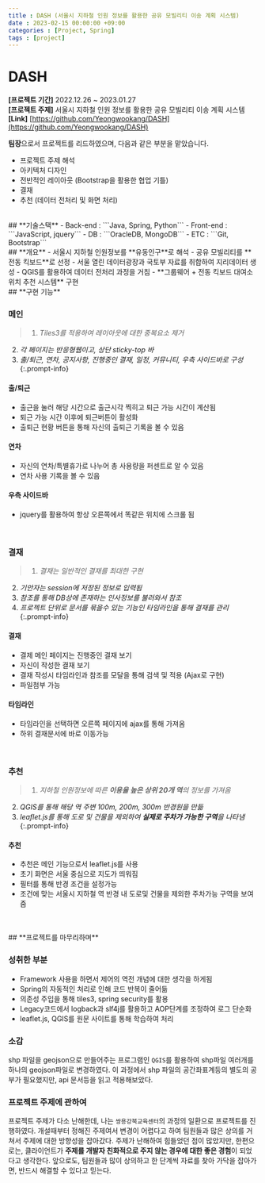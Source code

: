 ```yaml
---
title : DASH (서울시 지하철 인원 정보를 활용한 공유 모빌리티 이송 계획 시스템)
date : 2023-02-15 00:00:00 +09:00
categories : [Project, Spring]
tags : [project] 
---
```



# **DASH**
**[프로젝트 기간]** 2022.12.26 ~ 2023.01.27  
**[프로젝트 주제]** 서울시 지하철 인원 정보를 활용한 공유 모빌리티 이송 계획 시스템  
**[Link]** [https://github.com/Yeongwookang/DASH](https://github.com/Yeongwookang/DASH) 

**팀장**으로서 프로젝트를 리드하였으며, 다음과 같은 부분을 맡았습니다.
- 프로젝트 주제 해석
- 아키텍처 디자인
- 전반적인 레이아웃 (Bootstrap을 활용한 협업 기틀)
- 결재
- 추천 (데이터 전처리 및 화면 처리)

<br>
## **기술스택**
- Back-end : ```Java, Spring, Python```
- Front-end : ```JavaScript, jquery```
- DB : ```OracleDB, MongoDB```
- ETC : ```Git, Bootstrap```

<br>
## **개요**
- 서울시 지하철 인원정보를 **유동인구**로 해석
- 공유 모빌리티를 **전동 킥보드**로 선정
- 서울 열린 데이터광장과 국토부 자료를 취합하여 지리데이터 생성
- QGIS를 활용하여 데이터 전처리 과정을 거침
- **그룹웨어 + 전동 킥보드 대여소 위치 추천 시스템** 구현


<br>
## **구현 기능**


### **메인**

>1. *Tiles3를 적용하여 레이아웃에 대한 중복요소 제거*
2. *각 페이지는 반응형웹이고, 상단 sticky-top 바*
3. *출/퇴근, 연차, 공지사항, 진행중인 결재, 일정, 커뮤니티, 우측 사이드바로 구성*
{:.prompt-info}

#### **출/퇴근**
- 출근을 눌러 해당 시간으로 출근시각 찍히고 퇴근 가능 시간이 계산됨
- 퇴근 가능 시간 이후에 퇴근버튼이 활성화
- 출퇴근 현황 버튼을 통해 자신의 출퇴근 기록을 볼 수 있음
    
#### **연차**
- 자신의 연차/특별휴가로 나누어 총 사용량을 퍼센트로 알 수 있음
- 연차 사용 기록을 볼 수 있음
    
#### **우측 사이드바**
- jquery를 활용하여 항상 오른쪽에서 똑같은 위치에 스크롤 됨

<br>

### **결재**
>1. *결재는 일반적인 결재를 최대한 구현*
2. *기안자는 session에 저장된 정보로 입력됨*
3. *참조를 통해 DB상에 존재하는 인사정보를 불러와서 참조*
4. *프로젝트 단위로 문서를 묶을수 있는 기능인 타임라인을 통해 결재를 관리*
{:.prompt-info}

#### **결재**
- 결제 메인 페이지는 진행중인 결재 보기
- 자신이 작성한 결재 보기
- 결재 작성시 타임라인과 참조를 모달을 통해 검색 및 적용 (Ajax로 구현)
- 파일첨부 가능

#### **타임라인**
- 타임라인을 선택하면 오른쪽 페이지에 ajax를 통해 가져옴
- 하위 결재문서에 바로 이동가능

<br>

### **추천**
>1. *지하철 인원정보에 따른 **이용율 높은 상위 20개 역**의 정보를 가져옴*
2. *QGIS를 통해 해당 역 주변 100m, 200m, 300m 반경원을 만듦*
3. *leaflet.js를 통해 도로 및 건물을 제외하여 **실제로 주차가 가능한 구역**을 나타냄*
{:.prompt-info}

#### **추천**
- 추천은 메인 기능으로서 leaflet.js를 사용
- 초기 화면은 서울 중심으로 지도가 띄워짐
- 필터를 통해 반경 조건을 설정가능
- 조건에 맞는 서울시 지하철 역 반경 내 도로및 건물을 제외한 주차가능 구역을 보여줌

<br>
<br>
## **프로젝트를 마무리하며**

### **성취한 부분**

- Framework 사용을 하면서 제어의 역전 개념에 대한 생각을 하게됨
- Spring의 자동적인 처리로 인해 코드 반복이 줄어듦
- 의존성 주입을 통해 tiles3, spring security를 활용  
- Legacy코드에서 logback과 slf4j를 활용하고 AOP단계를 조정하여 로그 단순화
- leaflet.js, QGIS를 원문 사이트를 통해 학습하여 처리 

### **소감**
shp 파일을 geojson으로 만들어주는 프로그램인 ```QGIS```를 활용하여 shp파일 여러개를 하나의 geojson파일로 변경하였다. 
이 과정에서 shp 파일의 공간좌표계등의 별도의 공부가 필요했지만, api 문서등을 읽고 적용해보았다.

### **프로젝트 주제에 관하여**
프로젝트 주제가 다소 난해한데, 나는 ```쌍용강북교육센터```의 과정의 일환으로 프로젝트를 진행하였다. 개설때부터 정해진 주제여서 변경이 어렵다고 하여 팀원들과 많은 상의를 거쳐서 주제에 대한 방향성을 잡아갔다. 
주제가 난해하여 힘들었던 점이 많았지만, 한편으로는, 클라이언트가 **주제를 개발자 친화적으로 주지 않는 경우에 대한 좋은 경험**이 되었다고 생각한다. 앞으로도, 팀원들과 많이 상의하고 한 단계씩 자료를 찾아 가닥을 잡아가면, 반드시 해결할 수 있다고 믿는다.  


